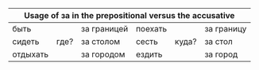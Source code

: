 
<table class="tg">
<thead>
  <tr>
    <th class="tg-0pky" colspan="6">Usage of <span style="font-weight:bold">за</span> in the prepositional versus the accusative </th>
  </tr>
</thead>
<tbody>
  <tr>
    <td class="tg-0pky">быть</td>
    <td class="tg-9wq8" rowspan="3">где?</td>
    <td class="tg-0pky">за границей</td>
    <td class="tg-0pky">поехать</td>
    <td class="tg-9wq8" rowspan="3">куда?</td>
    <td class="tg-0pky">за границу</td>
  </tr>
  <tr>
    <td class="tg-0pky">сидеть</td>
    <td class="tg-0pky">за столом </td>
    <td class="tg-0pky">сесть</td>
    <td class="tg-0pky">за стол</td>
  </tr>
  <tr>
    <td class="tg-0pky">отдыхать</td>
    <td class="tg-0pky">за городом </td>
    <td class="tg-0pky">ездить</td>
    <td class="tg-0pky">за город</td>
  </tr>
</tbody>
</table>
